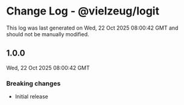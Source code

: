 # Change Log - @vielzeug/logit

This log was last generated on Wed, 22 Oct 2025 08:00:42 GMT and should not be manually modified.

## 1.0.0
Wed, 22 Oct 2025 08:00:42 GMT

### Breaking changes

- Initial release

